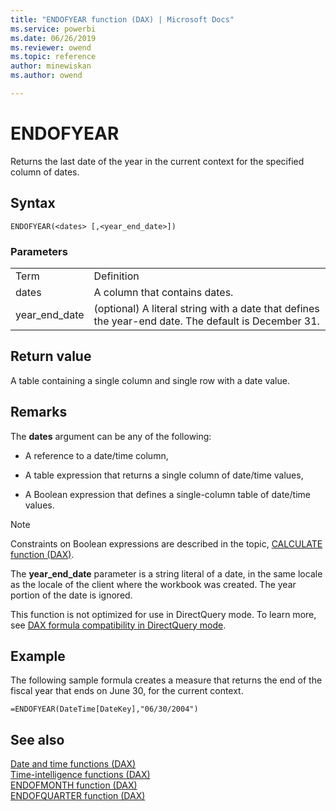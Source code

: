 ```yaml
---
title: "ENDOFYEAR function (DAX) | Microsoft Docs"
ms.service: powerbi 
ms.date: 06/26/2019
ms.reviewer: owend
ms.topic: reference
author: minewiskan
ms.author: owend

---
```

# ENDOFYEAR
Returns the last date of the year in the current context for the specified column of dates.  
  
## Syntax  
  
```dax
ENDOFYEAR(<dates> [,<year_end_date>])  
```
  
### Parameters  
  
|||  
|-|-|  
|Term|Definition|  
|dates|A column that contains dates.|  
|year_end_date|(optional) A literal string with a date that defines the year-end date. The default is December 31.|  
  
## Return value  
A table containing a single column and single row with a date value.  
  
## Remarks  
The **dates** argument can be any of the following:  
  
-   A reference to a date/time column,  
  
-   A table expression that returns a single column of date/time values,  
  
-   A Boolean expression that defines a single-column table of date/time values.  
  
> [!NOTE]  
> Constraints on Boolean expressions are described in the topic, [CALCULATE function &#40;DAX&#41;](calculate-function-dax.md).  
  
The **year_end_date** parameter is a string literal of a date, in the same locale as the locale of the client where the workbook was created. The year portion of the date is ignored.  
  
This function is not optimized for use in DirectQuery mode. To learn more, see  [DAX formula compatibility in DirectQuery mode](https://go.microsoft.com/fwlink/?LinkId=219172).   
  
## Example  
The following sample formula creates a measure that returns the end of the fiscal year that ends on June 30, for the current context.  

```dax
=ENDOFYEAR(DateTime[DateKey],"06/30/2004")  
```
  
## See also  
[Date and time functions &#40;DAX&#41;](date-and-time-functions-dax.md)  
[Time-intelligence functions &#40;DAX&#41;](time-intelligence-functions-dax.md)  
[ENDOFMONTH function &#40;DAX&#41;](endofmonth-function-dax.md)  
[ENDOFQUARTER function &#40;DAX&#41;](endofquarter-function-dax.md)  
  
